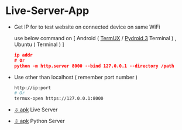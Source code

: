 # Live-Server-App
+ Get IP for to test website on connected device on same WiFi
  
  use below command on [ Android ( [TermUX](https://play.google.com/store/apps/details?id=com.termux) / [Pydroid 3](https://play.google.com/store/apps/details?id=ru.iiec.pydroid3) Terminal ) , Ubuntu ( Terminal ) ]
  ```json
  ip addr
  # Or
  python -m http.server 8000 --bind 127.0.0.1 --directory /path
  ```
+ Use other than localhost ( remember port number )
  ```bash
  http://ip:port 
  # Or
  termux-open https://127.0.0.1:8000
  ```
+ [⇩ apk](https://www.mediafire.com/file/aoeub2ilvpdx5vs/Live_Server.apk) Live Server
+ [⇩ apk](https://www.mediafire.com/file/7jl1m71a3fg44ve/Python+Server.apk) Python Server
